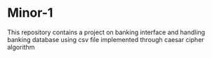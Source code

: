 # Minor-1
This repository contains a project on banking interface and handling banking database using csv file implemented through caesar cipher algorithm
